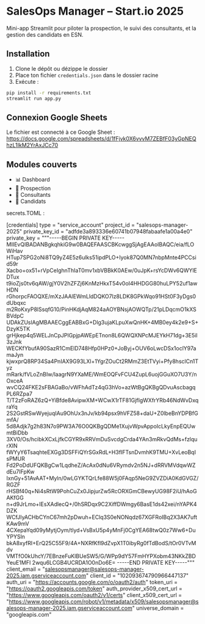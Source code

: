 # SalesOps Manager – Start.io 2025

Mini-app Streamlit pour piloter la prospection, le suivi des consultants, et la gestion des candidats en ESN.

## Installation

1. Clone le dépôt ou dézippe le dossier
2. Place ton fichier `credentials.json` dans le dossier racine
3. Exécute :

```bash
pip install -r requirements.txt
streamlit run app.py
```

## Connexion Google Sheets

Le fichier est connecté à ce Google Sheet :  
https://docs.google.com/spreadsheets/d/1fFjvk0X6vvvM7ZEBfF03yGpNEQhzL1IkM2YrAxJCc70

## Modules couverts

- 📊 Dashboard
- 🧲 Prospection
- 🧠 Consultants
- 👤 Candidats

secrets.TOML : 

[credentials]
type = "service_account"
project_id = "salesops-manager-2025"
private_key_id = "adfde3a893336e60741b07948fabaafe1a00a4e0"
private_key = """-----BEGIN PRIVATE KEY-----
MIIEvQIBADANBgkqhkiG9w0BAQEFAASCBKcwggSjAgEAAoIBAQC/eia/fLOWiHav
HTup7SPG2oNi8TQ9yZ4E5z6ulks51ipdPLO+Iyok87Q0MN7nbpMnte4PCCsid59r
Xacbo+ox51+rVpCeIghnThIaT0mv1xbVBBkK0AEw/0uJpK+rsYcDWv6QWYlEDTux
t9ioZjs0tv6qAW/gjY0V2hZFZj6KnMzHkxT54v0oI4HHDGG80huLPY52uf1awHDN
rGhorpcFAOQXE/mXzJAAlEWmLldDQKO7lz8LDK8GPkWqo91HSt0F3yDgs0dUbqxc
m2RoKxyP8lSsqfG10/PinHKdjAqM824aAOYBNsjAOWQTp/21pLDqcmO1kXSBVdpC
UDAkZUslAgMBAAECggEABBxG+Dlg3ujaKLpuXwQnHK+4MB0ey4k2e9+S+DzyK5TK
grHjkep4q5WELJnCpJPlGpjpAWEpETnon8L6QWQXNPcMJEYkH71dg+3E5il3zJnk
WECKfYbufA90SazR1CmElD748Hfp0HPz0+JoByj+OUV6oLwcDSx1oclY97amaJyn
kjwxprQ8RP34Sa4PnIAX9G93LXl+1YgrZOuCt2RMmZ3EtTVyi+Pfy8hsclCn1Tyz
mRark/fVLoZnBIw/laagrN9YXaME/WmEOQFvFCU4ZupL6uojGGuXO7U3Y/nOxceA
wvCQ24FKE2sFBAGaBo/vWFhAdTz4qG3hVo+azWtBgQKBgQDvuAscbagqPL6RZpa7
T/T2zFoRAZ6zQ+YiBfde8AvipwXM+WCwX1rTF81GjfIgWXfrYRb46NdWvDxqraYq
2S2GstRSwWyejuqIAu9OhUx3nJv/kb94psx9hVFZ58+daU+Z0lbeBnYDPBfGmfA/
5d8Adjk7g2h83N7o9PW3A76O0QKBgQDMe1XujvWpvAppoIcLkyEnpEQUwmtBiDbb
3XV0/Os/hcibkXCxLjfkCGYR9xRRVmDuSvcdgCrda4YAn3mRkvQdMs+fzlqurXIN
fWYyY6TsaqhteEXGg3DSFFiQYrSGxRdL+H3fIFTsnDvmhK9TMU+XvLeoBqIsPMUR
Fd2PoDdUFQKBgCw1LqdheZ/AcAx0dNu6VRymdv2n5NJ+dRRVMVdqwWZdEu7IFpKw
IxnGy+51AvAAT+Myln/0wLGYKTQrLfe88W5j0FAqp5NeG9ZVZDiA0KdGVGZ/RGZF
rHSBf40q+Ni4sRtW9PohCuZx0JipjurZw5RcORXGmCBewyUG98F2iU/hAoGAKfGG
n+d9JrLmo+IEsXAdlecQ+/0hSRDqx9C2XiffDWmgy6BasE1ds42xei/nYAPK4DZK
WCfJIyACHbCYnC67mh2pDwuh+EClq3S0eNONqdz67XGFRoIBq2X3AK7uftKAw9mV
4CXepaYqd09yMytjOym/tlyd+VsBxU5p4yMnFj0CgYEA68twQ0z7Ww6+DuYPYSln
bkA8xyfRI+ErQ25C55F9/4A+NXRfKfl9dZvpX1T0ibyRg0fTdBodS/tOr0VTvMdv
VMTfO0kUhcY/7EBnzeFuKlBUeSW5/G/WPp9dY57FmHYPXobm43NKkZBDYeuE1MFI
2wqu6LCGB4UCRDA1O0nDo6E=
-----END PRIVATE KEY-----"""
client_email = "salesopsmanager@salesops-manager-2025.iam.gserviceaccount.com"
client_id = "102093674790966447137"
auth_uri = "https://accounts.google.com/o/oauth2/auth"
token_uri = "https://oauth2.googleapis.com/token"
auth_provider_x509_cert_url = "https://www.googleapis.com/oauth2/v1/certs"
client_x509_cert_url = "https://www.googleapis.com/robot/v1/metadata/x509/salesopsmanager@salesops-manager-2025.iam.gserviceaccount.com"
universe_domain = "googleapis.com"
